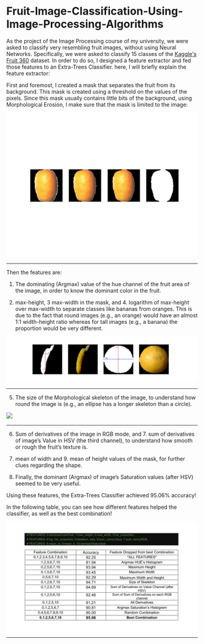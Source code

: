 # Fruit-Image-Classification-Using-Image-Processing-Algorithms

As the project of the Image Processing course of my university, we were asked to classify very resembling fruit images, without using Neural Networks. Specifically, we were asked to classify 15 classes of the [Kaggle's Fruit 360](https://www.kaggle.com/moltean/fruits/data) dataset. In order to do so, I designed a feature extractor and fed those features to an Extra-Trees Classifier. here, I will briefly explain the feature extractor:
		
First and foremost, I created a mask that separates the fruit from its background. This mask is created using a threshold on the values of the pixels. Since this mask usually contains little bits of the background, using Morphological Erosion, I make sure that the mask is limited to the image:

![](./Visualization/mask_erosion_erosion.png)

---

Then the features are:

1. The dominating (Argmax) value of the hue channel of the fruit area of the image, in order to know the dominant color in the fruit.

2. max-height, 3 max-width in the mask, and 4. logarithm of max-height over max-width to separate classes like bananas from oranges. This is due to the fact that round images (e.g., an orange) would have an almost 1:1 width-height ratio whereas for tall images (e.g., a banana) the proportion would be very different.

![](./Visualization/height_and_width.png)

---

5. The size of the Morphological skeleton of the image, to understand how round the image is (e.g., an ellipse has a longer skeleton than a circle). 

![](./Visualization/skeleton.png)

---


6. Sum of derivatives of the image in RGB mode, and 7. sum of derivatives of image’s Value in HSV (the third channel), to understand how smooth or rough the fruit’s texture is. 

8. mean of width and 9. mean of height values of the mask, for further clues regarding the shape. 

10. Finally, the dominant (Argmax) of image’s Saturation values (after HSV) seemed to be very useful. 

Using these features, the Extra-Trees Classifier achieved 95.06% accuracy!

In the following table, you can see how different features helped the classifier, as well as the best combination!

![](./Visualization/different_combinations_accuracies.png)

---

